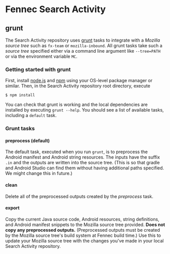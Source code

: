 # Fennec Search Activity

## grunt

The Search Activity repository uses [grunt](http://gruntjs.com/) tasks to
integrate with a *Mozilla source tree* such as `fx-team` or `mozilla-inbound`.
All grunt tasks take such a *source tree* specified either via a command line
argument like `--tree=PATH` or via the environment variable `MC`.

### Getting started with grunt

First, install [node.js](http://nodejs.org/) and [npm](http://npmjs.org) using
your OS-level package manager or similar.  Then, in the Search Activity
repository root directory, execute

    $ npm install

You can check that grunt is working and the local dependencies are installed by
executing `grunt --help`.  You should see a list of available tasks, including a
`default` task.

### Grunt tasks

#### preprocess (default)

The default task, executed when you run `grunt`, is to preprocess the Android
manifest and Android string resources.  The inputs have the suffix `.in` and the
outputs are written into the source tree.  (This is so that gradle and Android
Studio can find them without having additional paths specified.  We might change
this in future.)

#### clean

Delete all of the preprocessed outputs created by the *preprocess* task.

#### export

Copy the current Java source code, Android resources, string definitions, and
Android manifest snippets to the Mozilla source tree provided.  **Does not copy
any preprocessed outputs.** (Preprocessed outputs must be created by the Mozilla
source tree's build system at Fennec build time.)  Use this to update your
Mozilla source tree with the changes you've made in your local Search Activity
repository.
